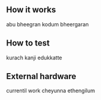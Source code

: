 <!---

This file is used to generate your project datasheet. Please fill in the information below and delete any unused
sections.

You can also include images in this folder and reference them in the markdown. Each image must be less than
512 kb in size, and the combined size of all images must be less than 1 MB.
-->

## How it works

abu bheegran kodum bheergaran

## How to test

kurach kanji edukkatte

## External hardware

currentil work cheyunna ethengilum
